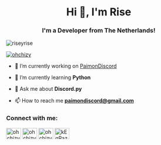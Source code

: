 <h1 align="center">Hi 👋, I'm Rise</h1>
<h3 align="center">I'm a Developer from The Netherlands!</h3>

<p align="left"> <img src="https://komarev.com/ghpvc/?username=riseyrise&label=Profile%20views&color=0e75b6&style=flat" alt="riseyrise" /> </p>

<p align="left"> <a href="https://twitter.com/ohchizy" target="blank"><img src="https://img.shields.io/twitter/follow/ohchizy?logo=twitter&style=for-the-badge" alt="ohchizy" /></a> </p>

- 🔭 I’m currently working on [PaimonDiscord](https://github.com/PaimonBot)

- 🌱 I’m currently learning **Python**

- 💬 Ask me about **Discord.py**

- 📫 How to reach me **paimondiscord@gmail.com**

<h3 align="left">Connect with me:</h3>
<p align="left">
<a href="https://twitter.com/ohchizy" target="blank"><img align="center" src="https://cdn.jsdelivr.net/npm/simple-icons@3.0.1/icons/twitter.svg" alt="ohchizy" height="30" width="40" /></a>
<a href="https://instagram.com/ohchizy" target="blank"><img align="center" src="https://cdn.jsdelivr.net/npm/simple-icons@3.0.1/icons/instagram.svg" alt="ohchizy" height="30" width="40" /></a>
<a href="https://www.youtube.com/c/ohchizy" target="blank"><img align="center" src="https://cdn.jsdelivr.net/npm/simple-icons@3.0.1/icons/youtube.svg" alt="ohchizy" height="30" width="40" /></a>
<a href="https://discord.gg/kEgRazq" target="blank"><img align="center" src="https://cdn.jsdelivr.net/npm/simple-icons@3.0.1/icons/discord.svg" alt="kEgRazq" height="30" width="40" /></a>
</p>

